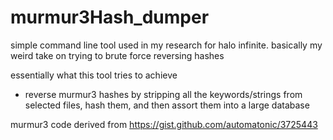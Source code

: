 # murmur3Hash_dumper
simple command line tool used in my research for halo infinite.
basically my weird take on trying to brute force reversing hashes

essentially what this tool tries to achieve
- reverse murmur3 hashes by stripping all the keywords/strings from selected files, hash them, and then assort them into a large database

murmur3 code derived from https://gist.github.com/automatonic/3725443
